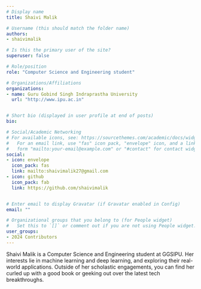 ```yaml
---
# Display name
title: Shaivi Malik

# Username (this should match the folder name)
authors:
- shaivimalik

# Is this the primary user of the site?
superuser: false

# Role/position
role: "Computer Science and Engineering student"

# Organizations/Affiliations
organizations:
- name: Guru Gobind Singh Indraprastha University
  url: "http://www.ipu.ac.in"


# Short bio (displayed in user profile at end of posts)
bio:

# Social/Academic Networking
# For available icons, see: https://sourcethemes.com/academic/docs/widgets/#icons
#   For an email link, use "fas" icon pack, "envelope" icon, and a link in the
#   form "mailto:your-email@example.com" or "#contact" for contact widget.
social:
- icon: envelope
  icon_pack: fas
  link: mailto:shaivimalik27@gmail.com
- icon: github
  icon_pack: fab
  link: https://github.com/shaivimalik


# Enter email to display Gravatar (if Gravatar enabled in Config)
email: ""

# Organizational groups that you belong to (for People widget)
#   Set this to `[]` or comment out if you are not using People widget.  
user_groups:
- 2024 Contributors
---
```

Shaivi Malik is a Computer Science and Engineering student at GGSIPU. Her interests lie in machine learning and deep learning, and exploring their real-world applications. Outside of her scholastic engagements, you can find her curled up with a good book or geeking out over the latest tech breakthroughs.
